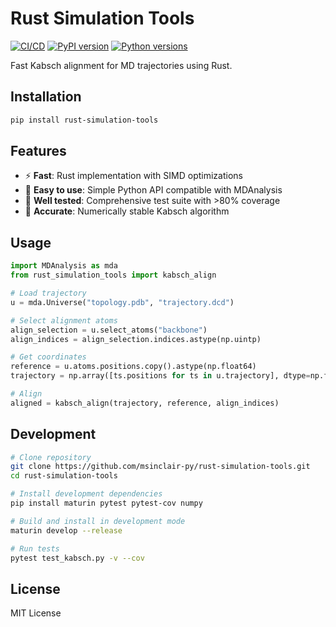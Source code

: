 # Rust Simulation Tools

[![CI/CD](https://github.com/msinclair-py/rust-simulation-tools/workflows/CI%2FCD/badge.svg)](https://github.com/msinclair-py/rust-simulation-tools/actions)
[![PyPI version](https://badge.fury.io/py/rust-simulation-tools.svg)](https://badge.fury.io/py/rust-simulation-tools)
[![Python versions](https://img.shields.io/pypi/pyversions/rust-simulation-tools.svg)](https://pypi.org/project/rust-simulation-tools/)

Fast Kabsch alignment for MD trajectories using Rust.

## Installation

```bash
pip install rust-simulation-tools
```

## Features

- ⚡ **Fast**: Rust implementation with SIMD optimizations
- 🔧 **Easy to use**: Simple Python API compatible with MDAnalysis
- 🧪 **Well tested**: Comprehensive test suite with >80% coverage
- 🎯 **Accurate**: Numerically stable Kabsch algorithm

## Usage

```python
import MDAnalysis as mda
from rust_simulation_tools import kabsch_align

# Load trajectory
u = mda.Universe("topology.pdb", "trajectory.dcd")

# Select alignment atoms
align_selection = u.select_atoms("backbone")
align_indices = align_selection.indices.astype(np.uintp)

# Get coordinates
reference = u.atoms.positions.copy().astype(np.float64)
trajectory = np.array([ts.positions for ts in u.trajectory], dtype=np.float64)

# Align
aligned = kabsch_align(trajectory, reference, align_indices)
```

## Development

```bash
# Clone repository
git clone https://github.com/msinclair-py/rust-simulation-tools.git
cd rust-simulation-tools

# Install development dependencies
pip install maturin pytest pytest-cov numpy

# Build and install in development mode
maturin develop --release

# Run tests
pytest test_kabsch.py -v --cov
```

## License

MIT License
